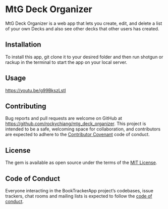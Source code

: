 # MtG Deck Organizer

MtG Deck Organizer is a web app that lets you create, edit, and delete a list of your own Decks and also see other decks that other users has created.

## Installation

To install this app, git clone it to your desired folder and then run shotgun or rackup in the terminal to start the app on your local server.

## Usage

https://youtu.be/g99BkszLstI

## Contributing

Bug reports and pull requests are welcome on GitHub at https://github.com/rockychiang/mtg_deck_organizer. This project is intended to be a safe, welcoming space for collaboration, and contributors are expected to adhere to the [Contributor Covenant](http://contributor-covenant.org) code of conduct.

## License

The gem is available as open source under the terms of the [MIT License](https://opensource.org/licenses/MIT).

## Code of Conduct

Everyone interacting in the BookTrackerApp project’s codebases, issue trackers, chat rooms and mailing lists is expected to follow the [code of conduct](https://github.com/rockychiang/mtg_deck_organizer/blob/master/CODE_OF_CONDUCT.md).
